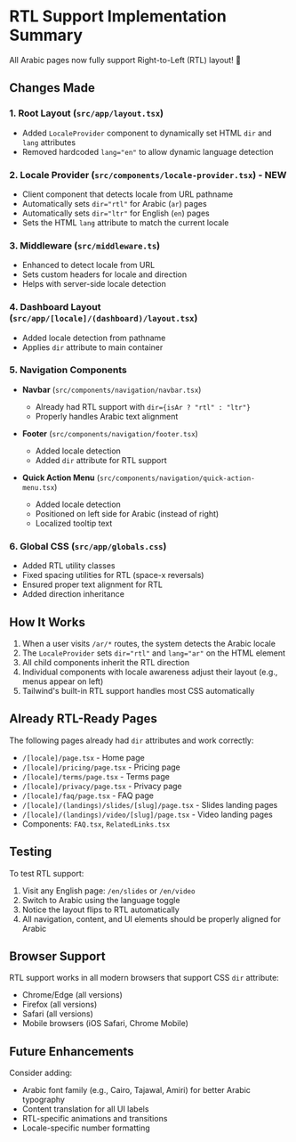 # RTL Support Implementation Summary

All Arabic pages now fully support Right-to-Left (RTL) layout! 🎉

## Changes Made

### 1. **Root Layout** (`src/app/layout.tsx`)
   - Added `LocaleProvider` component to dynamically set HTML `dir` and `lang` attributes
   - Removed hardcoded `lang="en"` to allow dynamic language detection

### 2. **Locale Provider** (`src/components/locale-provider.tsx`) - NEW
   - Client component that detects locale from URL pathname
   - Automatically sets `dir="rtl"` for Arabic (`ar`) pages
   - Automatically sets `dir="ltr"` for English (`en`) pages
   - Sets the HTML `lang` attribute to match the current locale

### 3. **Middleware** (`src/middleware.ts`)
   - Enhanced to detect locale from URL
   - Sets custom headers for locale and direction
   - Helps with server-side locale detection

### 4. **Dashboard Layout** (`src/app/[locale]/(dashboard)/layout.tsx`)
   - Added locale detection from pathname
   - Applies `dir` attribute to main container

### 5. **Navigation Components**
   - **Navbar** (`src/components/navigation/navbar.tsx`)
     - Already had RTL support with `dir={isAr ? "rtl" : "ltr"}`
     - Properly handles Arabic text alignment
   
   - **Footer** (`src/components/navigation/footer.tsx`)
     - Added locale detection
     - Added `dir` attribute for RTL support
   
   - **Quick Action Menu** (`src/components/navigation/quick-action-menu.tsx`)
     - Added locale detection
     - Positioned on left side for Arabic (instead of right)
     - Localized tooltip text

### 6. **Global CSS** (`src/app/globals.css`)
   - Added RTL utility classes
   - Fixed spacing utilities for RTL (space-x reversals)
   - Ensured proper text alignment for RTL
   - Added direction inheritance

## How It Works

1. When a user visits `/ar/*` routes, the system detects the Arabic locale
2. The `LocaleProvider` sets `dir="rtl"` and `lang="ar"` on the HTML element
3. All child components inherit the RTL direction
4. Individual components with locale awareness adjust their layout (e.g., menus appear on left)
5. Tailwind's built-in RTL support handles most CSS automatically

## Already RTL-Ready Pages

The following pages already had `dir` attributes and work correctly:
- `/[locale]/page.tsx` - Home page
- `/[locale]/pricing/page.tsx` - Pricing page
- `/[locale]/terms/page.tsx` - Terms page
- `/[locale]/privacy/page.tsx` - Privacy page
- `/[locale]/faq/page.tsx` - FAQ page
- `/[locale]/(landings)/slides/[slug]/page.tsx` - Slides landing pages
- `/[locale]/(landings)/video/[slug]/page.tsx` - Video landing pages
- Components: `FAQ.tsx`, `RelatedLinks.tsx`

## Testing

To test RTL support:
1. Visit any English page: `/en/slides` or `/en/video`
2. Switch to Arabic using the language toggle
3. Notice the layout flips to RTL automatically
4. All navigation, content, and UI elements should be properly aligned for Arabic

## Browser Support

RTL support works in all modern browsers that support CSS `dir` attribute:
- Chrome/Edge (all versions)
- Firefox (all versions)
- Safari (all versions)
- Mobile browsers (iOS Safari, Chrome Mobile)

## Future Enhancements

Consider adding:
- Arabic font family (e.g., Cairo, Tajawal, Amiri) for better Arabic typography
- Content translation for all UI labels
- RTL-specific animations and transitions
- Locale-specific number formatting
